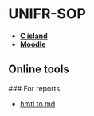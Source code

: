 # UNIFR-SOP

* **[C island](https://unifr.coursc.ch/)**
* **[Moodle](https://moodle.unifr.ch/course/view.php?id=257472)**



## Online tools

### For reports

* [hmtl to md](https://www.browserling.com/tools/html-to-markdown)